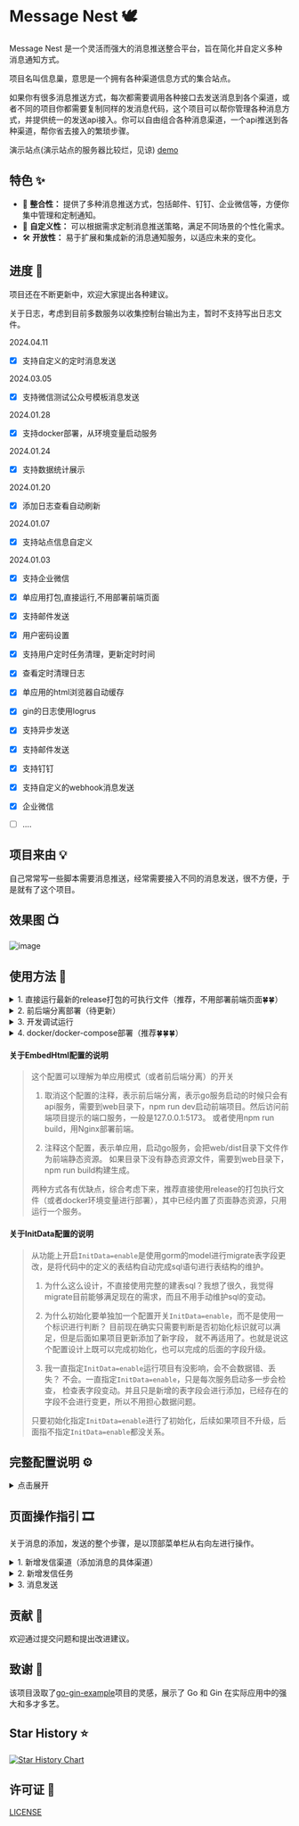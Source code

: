 # Message Nest 🕊️

Message Nest 是一个灵活而强大的消息推送整合平台，旨在简化并自定义多种消息通知方式。

项目名叫信息巢，意思是一个拥有各种渠道信息方式的集合站点。

如果你有很多消息推送方式，每次都需要调用各种接口去发送消息到各个渠道，或者不同的项目你都需要复制同样的发消息代码，这个项目可以帮你管理各种消息方式，并提供统一的发送api接入。你可以自由组合各种消息渠道，一个api推送到各种渠道，帮你省去接入的繁琐步骤。

演示站点(演示站点的服务器比较烂，见谅) [demo](https://demo-message-nest.engigu.cn/)

## 特色 ✨

- 🔄 **整合性：** 提供了多种消息推送方式，包括邮件、钉钉、企业微信等，方便你集中管理和定制通知。
- 🎨 **自定义性：** 可以根据需求定制消息推送策略，满足不同场景的个性化需求。
- 🛠 **开放性：** 易于扩展和集成新的消息通知服务，以适应未来的变化。

## 进度 🔨

项目还在不断更新中，欢迎大家提出各种建议。

关于日志，考虑到目前多数服务以收集控制台输出为主，暂时不支持写出日志文件。

2024.04.11

- [x] 支持自定义的定时消息发送

2024.03.05

- [x] 支持微信测试公众号模板消息发送

2024.01.28

- [x] 支持docker部署，从环境变量启动服务

2024.01.24

- [x] 支持数据统计展示

2024.01.20

- [x] 添加日志查看自动刷新

2024.01.07

- [x] 支持站点信息自定义

2024.01.03

- [x] 支持企业微信


- [x] 单应用打包,直接运行,不用部署前端页面
- [x] 支持邮件发送
- [x] 用户密码设置
- [x] 支持用户定时任务清理，更新定时时间
- [x] 查看定时清理日志
- [x] 单应用的html浏览器自动缓存
- [x] gin的日志使用logrus
- [x] 支持异步发送
- [x] 支持邮件发送
- [x] 支持钉钉
- [x] 支持自定义的webhook消息发送
- [x] 企业微信
- [ ] ....

## 项目来由 💡

自己常常写一些脚本需要消息推送，经常需要接入不同的消息发送，很不方便，于是就有了这个项目。

## 效果图 📺

![image](https://raw.githubusercontent.com/engigu/resources/images/2024/01/26/593a06ac4d1db666acb8a9fb8719e734.gif)

## 使用方法 🚀

<details>
  <summary>1. 直接运行最新的release打包的可执行文件（推荐，不用部署前端页面🍀🍀）</summary>

1. 下载最新的系统版本对应的release， 解压
2. 新建一个数据库
3. 重命名conf/app.example.ini为conf/app.ini
4. 修改app.ini对应的配置
5. 将配置中`EmbedHtml = disable`, 进行注释，以单应用方式运行，完整配置参考如下：

```ini
[app]
JwtSecret = message-nest
LogLevel = INFO

; 第一次运行务必打开，初始化数据
InitData = enable

[server]
RunMode = release
HttpPort = 8000
ReadTimeout = 60
WriteTimeout = 60
; 注释EmbedHtml，启用单应用模式
; EmbedHtml = disable

[database]
; 关闭SQL打印
; SqlDebug = enable

Type = mysql
User = root
Password = Aa123456
Host = vm.server
Port = 3308
Name = yourDbName
TablePrefix = message_

```

6. 启动项目会自动创建表和账号

```shell
# 第一次运行将app.ini中的app.InitData设置为enable，会自动进行表数据的初始化
# 后续不需要开启这个配置
# INFO日志级别启动回出现如下日志

[2024-01-13 13:40:09.075]  INFO [migrate.go:70 Setup] [Init Data]: Migrate table: message_auth
[2024-01-13 13:40:11.778]  INFO [migrate.go:70 Setup] [Init Data]: Migrate table: message_send_tasks
[2024-01-13 13:40:16.518]  INFO [migrate.go:70 Setup] [Init Data]: Migrate table: message_send_ways
[2024-01-13 13:40:23.300]  INFO [migrate.go:70 Setup] [Init Data]: Migrate table: message_send_tasks_logs
[2024-01-13 13:40:28.715]  INFO [migrate.go:70 Setup] [Init Data]: Migrate table: message_send_tasks_ins
[2024-01-13 13:40:39.538]  INFO [migrate.go:70 Setup] [Init Data]: Migrate table: message_settings
[2024-01-13 13:40:46.299]  INFO [migrate.go:74 Setup] [Init Data]: Init Account data...
[2024-01-13 13:40:46.751]  INFO [migrate.go:77 Setup] [Init Data]: All table data init done.

```

7. 启动项目，访问8000端口，初始账号为admin，密码为123456

</details>


<details>
  <summary>2. 前后端分离部署（待更新）</summary>
</details>


[//]: # (1. 前端项目构建)

[//]: # (```shell)

[//]: # (cd web && npm i && npm run build)

[//]: # (```)

[//]: # (2. 配置配置文件，参考上面，需要注意将配置中`EmbedHtml = disable`取消注释)

[//]: # (3. 启动go服务)

[//]: # (```shell)

[//]: # (go mod tidy)

[//]: # (CGO_ENABLED=0 go build -o Message-Nest)

[//]: # (./Message-Nest)

[//]: # (```)

[//]: # (4. 配置Nginx，将静态文件)

[//]: # (5. 配置Nginx，将后端接口转发)

<details>
  <summary> 3. 开发调试运行</summary>

1. 重命名conf/app.example.ini为conf/app.ini， 关键配置如下

```ini
[app]
JwtSecret = message-nest
LogLevel = INFO

; 第一次运行务必打开，初始化数据
InitData = enable

[server]
; RunMode务必设置成debug，会自动添加跨域
RunMode = debug
HttpPort = 8000
ReadTimeout = 60
WriteTimeout = 60
; 取消EmbedHtml的注释（启用前后端分离），然后到web目录下面，npm run dev启动前端页面
EmbedHtml = disable

[database]
; 开启SQL打印
SqlDebug = enable

Type = mysql
User = root
Password = Aa123456
Host = vm.server
Port = 3308
Name = yourDbName
TablePrefix = message_

```

2. 运行main.go，服务启动后会运行在8000端口

```shell
go mod tidy
go run main.go
```

3. 启动前端页面，页面启动后会提示访问url，一般是`http://127.0.0.1:5173`

```shell
cd web
npm i
npm run dev
```

4. 访问`http://127.0.0.1:5173`，进行调试开发，接口会自动转发到go服务`http://localhost:8000`

</details>

<details>
  <summary>4. docker/docker-compose部署（推荐🍀🍀🍀）</summary>

<details>
  <summary>docker挂载app.ini部署</summary>

1. 新建一个数据库，准备一个conf文件夹
2. 新增conf/app.ini
3. 修改app.ini对应的配置
4. 将配置中`EmbedHtml = disable`, 进行注释，以单应用方式运行，完整配置参考如下：

```ini
[app]
JwtSecret = message-nest
LogLevel = INFO

; 第一次运行务必打开，初始化数据
InitData = enable

[server]
RunMode = release
; docker模式下端口配置文件中只能为8000
HttpPort = 8000
ReadTimeout = 60
WriteTimeout = 60
; 注释EmbedHtml，启用单应用模式
; EmbedHtml = disable

[database]
; 关闭SQL打印
; SqlDebug = enable

Type = mysql
User = root
Password = Aa123456
Host = vm.server
Port = 3308
Name = yourDbName
TablePrefix = message_

```

6. 使用命令启动，端口使用`-p`自定义

```shell
docker pull engigu/message-nest:latest
# 测试运行
docker run --rm -ti \
  -p 8000:8000 \
  -v /your/path/conf:/app/conf \
  engigu/message-nest:latest 
  
# 正式运行
docker run -d \
  -p 8000:8000 \
  -v /your/path/conf:/app/conf \
  engigu/message-nest:latest 
```

7. 启动项目，访问8000端口，初始账号为admin，密码为123456

</details>

<details>
  <summary>docker-compose挂载app.ini部署</summary>

1. 准备app.ini，文件内容如上docker部署
2. 准备docker-compose.yml，内容如下：

```yml
version: "3.7"
services:

  message-nest:
    image: engigu/message-nest:latest
    container_name: message-nest
    restart: always
    volumes:
      - ./conf:/app/conf
    ports:
      - "8000:8000"
```

3. 文件目录结构

```shell
.
├── conf
│   └── app.ini
├── docker-compose.yml

```

4. 启动项目

```shell
# 测试运行
docker-compose up
# 正式运行
docker-compose up -d
```

</details>

<details>
  <summary>docker/docker-compose环境变量部署（推荐🍀🍀🍀🍀🍀）</summary>

环境变量介绍

| 变量                 | 说明                                 | 
|--------------------|------------------------------------|
| JWT_SECRET         | jwt秘钥，可选，默认为message-nest           |
| LOG_LEVEL          | 日志等级，可选，默认为INFO，DEBUG/INFO/ERROR   |
| INIT_DATA          | 是否初始化数据，可选，默认关，第一次运行需要将该值设置为enable |
| RUN_MODE           | 运行模式，可选，默认release，为debug将自动添加跨域    |
|                    |                                    |
| MYSQL_HOST         | mysql-host，必填                      |
| MYSQL_PORT         | mysql端口，必填                         |
| MYSQL_USER         | mysql用户名，必填                        |
| MYSQL_PASSWORD     | mysql数据库密码，必填                      |
| MYSQL_DB           | mysql数据库名字，必填                      |
| MYSQL_TABLE_PREFIX | mysql数据表前缀，必填                      |
| SQL_DEBUG          | 是否打印SQL，可选，默认关，设置enable为开启         |

docker运行

```shell
# 首次运行指定INIT_DATA=enable初始化数据
docker run --rm -ti \
  -p 8000:8000 \
  -e INIT_DATA=enable \
  -e MYSQL_HOST=192.168.64.133 \
  -e MYSQL_PORT=3308 \
  -e MYSQL_USER=root \
  -e MYSQL_PASSWORD=Aa123456 \
  -e MYSQL_DB=test_11 \
  -e MYSQL_TABLE_PREFIX=message_ \
  engigu/message-nest:latest 

# 正式运行
docker run -d  \
  -p 8000:8000 \
  -e MYSQL_HOST=192.168.64.133  \
  -e MYSQL_PORT=3308 \
  -e MYSQL_USER=root \
  -e MYSQL_PASSWORD=Aa123456 \
  -e MYSQL_DB=test_11 \
  -e MYSQL_TABLE_PREFIX=message_ \
  engigu/message-nest:latest 
```

docker-compose运行

```yml
version: "3.7"
services:

  message-nest:
    image: engigu/message-nest:latest
    container_name: message-nest
    restart: always
    ports:
      - "8000:8000"
    environment:
      - MYSQL_HOST=192.168.64.133
      - MYSQL_PORT=3308
      - MYSQL_USER=root
      - MYSQL_PASSWORD=Aa123456
      - MYSQL_DB=test_11
      - MYSQL_TABLE_PREFIX=message_
```

```shell
# 首次运行指定INIT_DATA=enable初始化数据
docker run --rm -ti \
  -p 8000:8000 \
  -e INIT_DATA=enable \
  -e MYSQL_HOST=192.168.64.133 \
  -e MYSQL_PORT=3308 \
  -e MYSQL_USER=root \
  -e MYSQL_PASSWORD=Aa123456 \
  -e MYSQL_DB=test_11 \
  -e MYSQL_TABLE_PREFIX=message_ \
  engigu/message-nest:latest 
  
# 正式运行
docker-compose -up -d
```

</details>

</details>

#### 关于EmbedHtml配置的说明

> 这个配置可以理解为单应用模式（或者前后端分离）的开关
>  1. 取消这个配置的注释，表示前后端分离，表示go服务启动的时候只会有api服务，需要到web目录下，npm run
      dev启动前端项目。然后访问前端项目提示的端口服务，一般是127.0.0.1:5173。
      或者使用npm run build，用Nginx部署前端。
>
> 2. 注释这个配置，表示单应用，启动go服务，会把web/dist目录下文件作为前端静态资源。
     如果目录下没有静态资源文件，需要到web目录下，npm run build构建生成。
>
> 两种方式各有优缺点，综合考虑下来，推荐直接使用release的打包执行文件（或者docker环境变量进行部署），其中已经内置了页面静态资源，只用运行一个服务。

#### 关于InitData配置的说明

> 从功能上开启`InitData=enable`是使用gorm的model进行migrate表字段更改，是将代码中的定义的表结构自动完成sql语句进行表结构的维护。
> 
> 1. 为什么这么设计，不直接使用完整的建表sql？我想了很久，我觉得migrate目前能够满足现在的需求，而且不用手动维护sql的变动。
>
> 2. 为什么初始化要单独加一个配置开关`InitData=enable`，而不是使用一个标识进行判断？ 目前现在确实只需要判断是否初始化标识就可以满足，但是后面如果项目更新添加了新字段，
>    就不再适用了。也就是说这个配置设计上既可以完成初始化，也可以完成的后面的字段升级。
> 
> 3. 我一直指定`InitData=enable`运行项目有没影响，会不会数据错、丢失？ 不会。一直指定`InitData=enable`，只是每次服务启动多一步会检查，
>    检查表字段变动。并且只是新增的表字段会进行添加，已经存在的字段不会进行变更，所以不用担心数据问题。
>
> 只要初始化指定`InitData=enable`进行了初始化，后续如果项目不升级，后面指不指定`InitData=enable`都没关系。


## 完整配置说明 ⚙️

<details>
  <summary>点击展开</summary>

```ini
[app]
JwtSecret = message-nest
; 暂时无用
RuntimeRootPath = runtime/
LogLevel = INFO

; init table data, first run set enable
; 首次运行打开这个，会自动初始化表和数据
; 项目升级需要打开这个进行检测新增表字段创建
InitData = enable

[server]
; debug or release
; debug模式下会自动添加跨域headers
RunMode = release
HttpPort = 8000
ReadTimeout = 60
WriteTimeout = 60
; use embed html static file
; 是否使用embed打包的静态资源
; 如果运行release打包后的应用，请注释这个设置。
; 如果取消这个注释，只会单独运行api服务，前端页面需要到web目录手动npm run dev, 运行前端服务
; EmbedHtml = disable   

[database]
Type = mysql
User = root
Password = password
Host = 123.1.1.1
Name = db_name
Port = 3306
; 表前缀
TablePrefix = message_
; 是否打开sql打印
; SqlDebug = enable
```

</details>

## 页面操作指引 🎞️

关于消息的添加，发送的整个步骤，是以顶部菜单栏从右向左进行操作。

<details>
  <summary>1. 新增发信渠道（添加消息的具体渠道）</summary>

![image](screenshots/1-add-message-ways.png)

参考各个渠道tab的说明进行设置保存

注意现在的自定义webhook形式，只支持`POST`请求，采用的是替换配置的消息体中的占位符`TEXT`，进行发送消息

</details>

<details>
  <summary>2. 新增发信任务</summary>

![image](screenshots/2-add-message-task.png)

1. 点击渠道输入框会弹出所有渠道选项
2. 选择一个渠道会出现渠道的明细信息，并选择一种消息类型，进行暂存成为实例，点击确定才会进行最终的保存
3. 添加任务的页面实际上，会分别添加任务，以及任务关联的渠道实例
4. 关于任务与实例的说明：

> 一个任务可以关联创建多个实例
>
>  选择不同的渠道，填写的实例信息也不一样
>
>  一个任务可以绑定一个实例，也可以绑定多个实例，多个实例意味着一个消息可以推送给多个消息渠道

5. 关于实例的消息类型说明：

> 消息的类型大体上可以分为text、html、markdown三种类型。每种渠道消息现在支持的类型有不同的限制。
>
>  在实际发送的时候，会优先选择发送api中传过来对应类型的消息，如果api中没有对应的类型，会直接取api中text消息。
>
>  api中text消息在发送的时候必须要传

</details>

<details>
  <summary>3. 消息发送</summary>

![image](screenshots/3-send-message.png)

参考各种语言的接口进行调用

</details></details>

## 贡献 🤝

欢迎通过提交问题和提出改进建议。

## 致谢 🙏

该项目汲取了[go-gin-example](https://github.com/eddycjy/go-gin-example)项目的灵感，展示了 Go 和 Gin 在实际应用中的强大和多才多艺。

## Star History ⭐

[![Star History Chart](https://api.star-history.com/svg?repos=engigu/Message-Push-Nest&type=Date)](https://star-history.com/#engigu/Message-Push-Nest&Date)


## 许可证 📝

[LICENSE](LICENSE)

